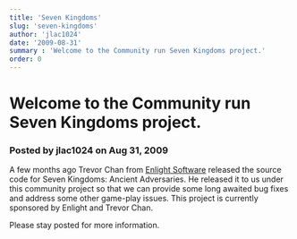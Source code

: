 ```yaml
---
title: 'Seven Kingdoms'
slug: 'seven-kingdoms'
author: 'jlac1024'
date: '2009-08-31'
summary : 'Welcome to the Community run Seven Kingdoms project.'
order: 0
---
```


# Welcome to the Community run Seven Kingdoms project.

### Posted by jlac1024 on Aug 31, 2009

A few months ago Trevor Chan from [Enlight Software](http://www.enlight.com) released the source code for Seven Kingdoms: Ancient Adversaries.  He released it to us under this community project so that we can provide some long awaited bug fixes and address some other game-play issues.  This project is currently sponsored by Enlight and Trevor Chan.

Please stay posted for more information.
